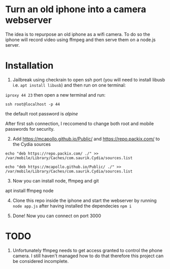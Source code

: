 # Turn an old iphone into a camera webserver

The idea is to repurpose an old iphone as a wifi camera. To do so the iphone will record video using ffmpeg and then serve them on a node.js server.

# Installation

1. Jailbreak using checkrain to open ssh port (you will need to install libusb i.e. ```apt install libusb```) and then run on one terminal:

```iproxy 44 23```
then open a new terminal and run:

```ssh root@localhost -p 44```

the default root password is <em>alpine</em>

After first ssh connection, I reccomend to change both root and mobile passwords for security.

2. Add https://mcapollo.github.io/Public/ and https://repo.packix.com/ to the Cydia sources

```echo "deb https://repo.packix.com/ ./" >> /var/mobile/Library/Caches/com.saurik.Cydia/sources.list```

```echo "deb https://mcapollo.github.io/Public/ ./" >> /var/mobile/Library/Caches/com.saurik.Cydia/sources.list```

3. Now you can install node, ffmpeg and git

apt install ffmpeg node

4. Clone this repo inside the iphone and start the webserver by running ```node app.js``` after having installed the dependecies ```npm i```

5. Done! Now you can connect on port 3000


# TODO
1. Unfortunately ffmpeg needs to get access granted to control the phone camera. I still haven't managed how to do that therefore this project can be considered incomplete.
